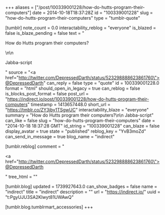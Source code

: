 +++
aliases = ["/post/100339001228/how-do-hutts-program-their-computers"]
date = 2014-10-18T18:37:28Z
id = "100339001228"
slug = "how-do-hutts-program-their-computers"
type = "tumblr-quote"

[tumblr]
note_count = 0.0
interactability_reblog = "everyone"
is_blazed = false
is_blaze_pending = false
text = "<p>How do Hutts program their computers?</p>\n\n<p>Jabba-script</p>"
source = "<a href=\"http://twitter.com/DepressedDarth/status/523298888623861760\">@DepressedDarth</a>"
can_reply = false
type = "quote"
id = 100339001228.0
format = "html"
should_open_in_legacy = true
can_reblog = false
is_blocks_post_format = false
post_url = "https://indirect.io/post/100339001228/how-do-hutts-program-their-computers"
timestamp = 1413657448.0
short_url = "https://tmblr.co/ZY3jby1TSgwUC"
interactability_blaze = "everyone"
summary = "How do Hutts program their computers?\n\n Jabba-script"
can_like = false
slug = "how-do-hutts-program-their-computers"
date = "2014-10-18 18:37:28 GMT"
id_string = "100339001228"
can_blaze = false
display_avatar = true
state = "published"
reblog_key = "YvB3moZd"
can_send_in_message = true
blog_name = "indirect"

[tumblr.reblog]
comment = "<p><a href=\"http://twitter.com/DepressedDarth/status/523298888623861760\">@DepressedDarth</a></p>"
tree_html = ""

[tumblr.blog]
updated = 1739927643.0
can_show_badges = false
name = "indirect"
title = "indirect"
description = ""
url = "https://indirect.io/"
uuid = "t:PgyUJU3SA2Klwyt81UWAwQ"

[tumblr.blog.tumblrmart_accessories]
+++
